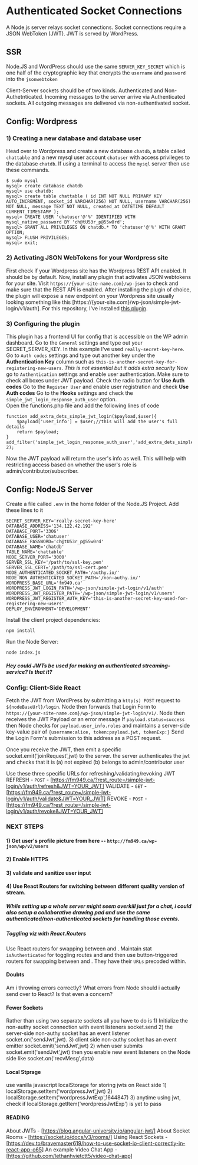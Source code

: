 # Authenticated Socket Connections 

A Node.js server relays socket connections. Socket connections require a 
JSON WebToken (JWT). JWT is served by WordPress. 

## SSR
Node.JS and WordPress should use the same ```SERVER_KEY_SECRET``` which is 
one half of the cryptographic key that encrypts the ```username``` and 
```password``` into the ```jsonwebtoken```

Client-Server sockets should be of two kinds. Authenticated and Non-Authetnticated. 
Incoming messages to the server arrive via Authenticated sockets. All outgoing messages are delivered via non-authentivated socket. 

## Config: Wordpress
### 1) Creating a new database and database user
Head over to Wordpress and create a new database ```chatdb```, a table called ```chattable``` and a new mysql user account ```chatuser``` with access privileges to the database ```chatdb```. If using a terminal to access the ```mysql``` server then use these commands.
```
$ sudo mysql
mysql> create database chatdb
mysql> use chatdb;
mysql> create table chattable ( id INT NOT NULL PRIMARY KEY AUTO_INCREMENT, socket_id VARCHAR(256) NOT NULL, username VARCHAR(256) NOT NULL, message TEXT NOT NULL, created_at DATETIME DEFAULT CURRENT_TIMESTAMP );
mysql> CREATE USER 'chatuser'@'%' IDENTIFIED WITH mysql_native_password BY 'ch@tU53r_p@55w0rd';
mysql> GRANT ALL PRIVILEGES ON chatdb.* TO 'chatuser'@'%' WITH GRANT OPTION;
mysql> FLUSH PRIVILEGES;
mysql> exit;
```
### 2) Activating JSON WebTokens for your Wordpress site
First check if your Wordpress site has the Wordpress REST API enabled. It should be by default. 
Now, install any plugin that activates JSON webtokens for your site. Visit ```https://{your-site-name.com}/wp-json``` to check and make sure that the REST API is enabled. 
After installing the plugin of choice, the plugin will expose a new endpoint on your Wordpress site usually looking something like this [https://{your-site.com}/wp-json/simple-jwt-login/v1/auth]. For this repository, I've installed <a href = "https://simplejwtlogin.com"> this plugin</a>.

### 3) Configuring the plugin
This plugin has a frontend UI for config that is accessible on the WP admin dashboard. 
Go to the ```General``` settings and type out your SECRET_SERVER_KEY. In this example I've used ```really-secret-key-here```. 
Go to ```Auth codes``` settings and type out another key under the <b>Authentication Key</b> column such as ```this-is-another-secret-key-for-registering-new-users```. <i>This is not essential but it adds extra security</i>
Now go to ```Authentication``` settings and enable user authentication. Make sure to check all boxes under JWT payload. Check the radio button for <b>Use Auth codes</b>
Go to the ```Register User``` and enable user registration and check <b>Use Auth codes</b>
Go to the <b>Hooks</b> settings and check the ```simple_jwt_login_response_auth_user``` option.  
Open the functions.php file and add the following lines of code 
```
function add_extra_dets_simple_jwt_login($payload,$user){
	$payload['user_info'] = $user;//this will add the user's full details
    return $payload;	
}
add_filter('simple_jwt_login_response_auth_user','add_extra_dets_simple_jwt_login',10, 2);
```
Now the JWT payload will return the user's info as well. This will help with restricting access based on whether the user's role is admin/contributor/subscriber. 


## Config: NodeJS Server

Create a file called ```.env``` in the home folder of the Node.JS Project. Add these lines to it
```
SECRET_SERVER_KEY='really-secret-key-here'
DATABASE_ADDRESS='134.122.42.192'
DATABASE_PORT='3306'
DATABASE_USER='chatuser'
DATABASE_PASSWORD='ch@tU53r_p@55w0rd'
DATABASE_NAME='chatdb'
TABLE_NAME='chattable'
NODE_SERVER_PORT='3000'
SERVER_SSL_KEY='/path/to/ssl-key.pem'
SERVER_SSL_CERT='/path/to/ssl-cert.pem'
NODE_AUTHENTICATED_SOCKET_PATH='/authy.io/'
NODE_NON_AUTHENTICATED_SOCKET_PATH='/non-authy.io/'
WORDPRESS_BASE_URL='fm949.ca'
WORDPRESS_JWT_LOGIN_PATH='/wp-json/simple-jwt-login/v1/auth'
WORDPRESS_JWT_REGISTER_PATH='/wp-json/simple-jwt-login/v1/users'
WORDPRESS_JWT_REGISTER_AUTH_KEY='this-is-another-secret-key-used-for-registering-new-users'
DEPLOY_ENVIRONMENT='DEVELOPMENT'
```

Install the client project dependencies:

```
npm install
```

Run the Node Server:

```bash
node index.js
```

##### Hey could JWTs be used for making an authenticated streaming-service? Is that it?

### Config: Client-Side React
Fetch the JWT from WordPress by submitting a ```http(s) POST``` request to ```${nodeBaseUrl}/login```. Node then forwards that Login Form to 
```https://{your-site-name.com}/wp-json/simple-jwt-login/v1/```. 
Node then receives the JWT Payload or an error message
If  ```payload.status=success``` then Node checks for ```payload.user_info.roles``` and maintains a server-side key-value pair of ```{username:alice, token:payload.jwt, tokenExp:}```
Send the Login Form's submission to this address as a POST request. 

Once you receive the JWT, then emit a specific socket.emit('joinRequest',jwt) to the server. the 
server authenticates the jwt and checks that it is (a) not expired (b) belongs to admin/contributor 
user

Use these three specific URLs for refreshing/validating/revoking JWT
REFRESH - ```POST``` -  [https://fm949.ca/?rest_route=/simple-jwt-login/v1/auth/refresh&JWT=YOUR_JWT]
VALIDATE - ```GET``` - [https://fm949.ca/?rest_route=/simple-jwt-login/v1/auth/validate&JWT=YOUR_JWT]
REVOKE - ```POST``` - [https://fm949.ca/?rest_route=/simple-jwt-login/v1/auth/revoke&JWT=YOUR_JWT]


### NEXT STEPS 

#### 1) Get user's profile picture from here -- ```http://fm949.ca/wp-json/wp/v2/users```

#### 2) Enable HTTPS

#### 3) validate and sanitize user input

#### 4) Use React Routers for switching between different quality version of stream. 

##### While setting up a whole server might seem overkill just for a chat, i could also setup a collaborative drawing pad and use the same authenticated/non-authenticated sockets for handling those events.

##### Toggling viz with React.Routers
Use React routers for swapping between <loginForm> <RegisterForm> and <ChatForm>. Maintain stat ```isAuthenticated``` for toggling routes <ChatForm> and <loginForm> and then use button-triggered routers for swapping between <loginForm> and <RegisterForm>. They have their ```URLs``` precoded within. 


#### Doubts
Am i throwing errors correctly? What errors from Node should i actually send over to React? Is that even a concern?


#### Fewer Sockets
Rather than using two separate sockets all you have to do is
    1) Initialize the non-authy socket connection with event listeners socket.send
    2) the server-side non-authy socket has an event listener socket.on('sendJwt',jwt). 
    3) client side non-authy socket has an event emitter socket.emit('sendJwt',jwt)
    2) when user submits socket.emit('sendJwt',jwt) then you 
    enable new event listeners on the Node side like socket.on('recvMesg',data)

#### Local Stprage
use vanilla javascript localStorage for storing jwts on React side
    1) localStorage.setItem('wordpressJwt',jwt)
    2) localStorage.setItem('wordpressJwtExp',1644847)
    3) anytime using jwt, check if localStorage.getItem('wordpressJwtExp') is yet to pass



#### READING
About JWTs - [https://blog.angular-university.io/angular-jwt/]
About Socket Rooms - [https://socket.io/docs/v3/rooms/]
Using React Sockets - 
[https://dev.to/bravemaster619/how-to-use-socket-io-client-correctly-in-react-app-o65]
An example Video Chat App - [https://github.com/lethanhvietctt5/video-chat-app]


